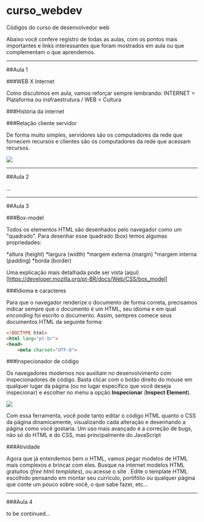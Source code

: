 # curso_webdev
Códigos do curso de desenvolvedor web

Abaixo você confere registro de todas as aulas, com os pontos mais importantes e links interessantes que foram mostrados em aula ou que complementam o que aprendemos.

---------------------------------------

##Aula 1

###WEB X Internet

Como discutimos em aula, vamos reforçar sempre lembrando: INTERNET = Plataforma ou insfraestrutura / WEB = Cultura

###História da internet

[](https://pt.wikipedia.org/wiki/Hist%C3%B3ria_da_Internet)
[](www.evolutionoftheweb.com/?hl=pt-br)

###Relação cliente servidor

De forma muito simples, servidores são os computadores da rede que fornecem recursos e clientes são os computadores da rede que acessam recursos.

![](https://upload.wikimedia.org/wikipedia/commons/1/1c/Cliente-Servidor.png)

---------------------------------------

##Aula 2

...

---------------------------------------

##Aula 3

###Box-model

Todos os elementos HTML são desenhados pelo navegador como um "quadrado". Para desenhar esse quadrado (box) temos algumas propriedades:

*altura (height)
*largura (width)
*margem externa (margin)
*margem interna (padding)
*borda (border)

Uma explicação mais detalhada pode ser vista (aqui)[https://developer.mozilla.org/pt-BR/docs/Web/CSS/box_model]

###Idioma e caracteres

Para que o navegador renderize o documento de forma correta, precisamos indicar sempre que o documento é um HTML, seu idioma e em qual _enconding_ foi escrito o documento. Assim, sempres comece seus documentos HTML da seguinte forma:

```html
<!DOCTYPE html>
<html lang="pt-br">
<head>
	<meta charset="UTF-8">
```

###Inspecionador de código

Os navegadores modernos nos auxiliam no desenvolvimento com inspecionadores de código. Basta clicar com o botão direito do mouse em qualquer lugar da página (ou no lugar específico que você deseja inspecionar) e escolher no menu a opção **Inspecionar** (__Inspect Element__).

![](https://developer.chrome.com/devtools/images/elements-panel.png)

Com essa ferramenta, você pode tanto editar o código HTML quanto o CSS da página dinamicamente, visualizando cada alteração e desenhando a página como você gostaria. Um uso mais avançado é a correção de bugs, não só do HTML e do CSS, mas principalmente do JavaScript

###Atividade

Agora que já entendemos bem o HTML, vamos pegar modelos de HTML mais complexos e brincar com eles.
Busque na internet modelos HTML gratuitos (_free html templates_), ou acesse o site [](html5up.net).
Edite o template HTML escolhido pensando em montar seu currículo, portifólio ou qualquer página que conte um pouco sobre você, o que sabe fazer, etc...

---------------------------------------

###Aula 4

to be continued...